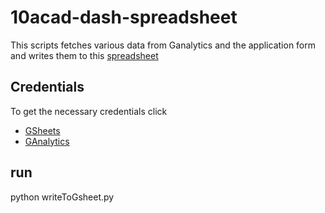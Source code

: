# 10acad-dash-spreadsheet

This scripts fetches various data from Ganalytics and the application form and writes them to this [spreadsheet](https://docs.google.com/spreadsheets/d/17j09p3RCJMUEquWNt_B6lXSWxQ4SXxJVU4mH-ntnEN8/edit#gid=0)

## Credentials
To get the necessary credentials click
- [GSheets](https://developers.google.com/workspace/guides/create-credentials)
- [GAnalytics](https://developers.google.com/analytics/devguides/reporting/core/v4/quickstart/service-py?authuser=2)

## run
python writeToGsheet.py